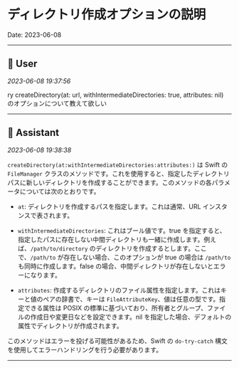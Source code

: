 # ディレクトリ作成オプションの説明

Date: 2023-06-08

---

## 👤 User
*2023-06-08 19:37:56*

ry createDirectory(at: url, withIntermediateDirectories: true, attributes: nil) のオプションについて教えて欲しい

---

## 🤖 Assistant
*2023-06-08 19:38:38*

`createDirectory(at:withIntermediateDirectories:attributes:)` は Swift の `FileManager` クラスのメソッドです。これを使用すると、指定したディレクトリパスに新しいディレクトリを作成することができます。このメソッドの各パラメータについては次のとおりです。

- `at`: ディレクトリを作成するパスを指定します。これは通常、URL インスタンスで表されます。

- `withIntermediateDirectories`: これはブール値です。true を指定すると、指定したパスに存在しない中間ディレクトリも一緒に作成します。例えば、`/path/to/directory` のディレクトリを作成するとします。ここで、`/path/to` が存在しない場合、このオプションが true の場合は `/path/to` も同時に作成します。false の場合、中間ディレクトリが存在しないとエラーになります。

- `attributes`: 作成するディレクトリのファイル属性を指定します。これはキーと値のペアの辞書で、キーは `FileAttributeKey`、値は任意の型です。指定できる属性は POSIX の標準に基づいており、所有者とグループ、ファイルの作成日や変更日などを設定できます。nil を指定した場合、デフォルトの属性でディレクトリが作成されます。

このメソッドはエラーを投げる可能性があるため、Swift の `do-try-catch` 構文を使用してエラーハンドリングを行う必要があります。

---

